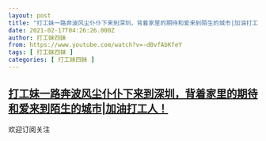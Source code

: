 ```yaml
---
layout: post
title: "打工妹一路奔波风尘仆仆下来到深圳，背着家里的期待和爱来到陌生的城市|加油打工人！"
date: 2021-02-17T04:26:26.000Z
author: 打工妹四妹
from: https://www.youtube.com/watch?v=-d0vfAbKfeY
tags: [ 打工妹四妹 ]
categories: [ 打工妹四妹 ]
---
```

<!--1613535986000-->
[打工妹一路奔波风尘仆仆下来到深圳，背着家里的期待和爱来到陌生的城市|加油打工人！](https://www.youtube.com/watch?v=-d0vfAbKfeY)
------

<div>
欢迎订阅关注
</div>
